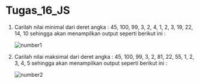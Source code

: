 # Tugas_16_JS

1. Carilah nilai minimal dari deret angka : 45, 100, 99, 3, 2, 4, 1, 2, 3, 19, 22, 14, 10 sehingga akan menampilkan output seperti berikut ini :
	<p>
	<img src="https://lh6.googleusercontent.com/GpDqL_A7EEDYcQ49siV8hl8cZN7SpGclxaQFp7NE55YvcvSodnF_KsuZzxDBc0sAmxknVQs8auuKzgn5YAG81m5CW_nOnIJ4Xg4QC40GMjCApGzzCGdtIJ_r1VAxw8DET_HBR1X4" alt="number1"/>
	</p>

2. Carilah nilai maksimal dari deret angka : 45, 100, 99, 3, 2, 81, 22, 55, 1, 2, 3, 4, 5 sehingga akan menampilkan output seperti berikut ini :
	<p>
	<img src="https://lh6.googleusercontent.com/GpDqL_A7EEDYcQ49siV8hl8cZN7SpGclxaQFp7NE55YvcvSodnF_KsuZzxDBc0sAmxknVQs8auuKzgn5YAG81m5CW_nOnIJ4Xg4QC40GMjCApGzzCGdtIJ_r1VAxw8DET_HBR1X4" alt="number2"/>
	</p>
